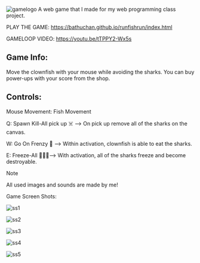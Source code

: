 ![gamelogo](https://github.com/bathuchan/runfishrun/assets/80199404/49d72d1e-77c3-4376-8e9f-8efe3cb4c50b)
 A web game that I made for my web programming class project.

PLAY THE GAME: https://bathuchan.github.io/runfishrun/index.html

GAMELOOP VIDEO: https://youtu.be/tTPPY2-Wx5s
 
## Game Info:
Move the clownfish with your mouse while avoiding the sharks. You can buy power-ups with your score from the shop.

## Controls:

Mouse Movement: Fish Movement

Q: Spawn Kill-All pick up :skull_and_crossbones: --> On pick up remove all of the sharks on the canvas.

W: Go On Frenzy :japanese_ogre: --> Within activation, clownfish is able to eat the sharks.

E: Freeze-All :ice_cube::ice_cube::ice_cube:-->  With activation, all of the sharks freeze and become destroyable.

> [!NOTE]
> All used images and sounds are made by me!

Game Screen Shots:

![ss1](https://github.com/bathuchan/runfishrun/assets/80199404/a266345c-1893-4a6b-bc25-c85d6eb6429c)

![ss2](https://github.com/bathuchan/runfishrun/assets/80199404/e9a42906-737c-4b6a-8242-f36434715ef6)

![ss3](https://github.com/bathuchan/runfishrun/assets/80199404/8f0d897f-3b8b-4f1f-ab8b-d59cb559f5e9)

![ss4](https://github.com/bathuchan/runfishrun/assets/80199404/ffc2bde5-49fc-4dc1-a485-b19d5c5eee7a)

![ss5](https://github.com/bathuchan/runfishrun/assets/80199404/1c6041c5-e35e-4ba9-89a0-977fa64cc4bd)
